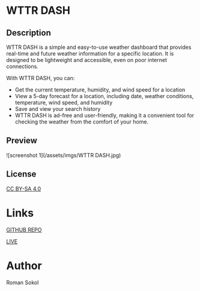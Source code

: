 
# WTTR DASH

## Description

WTTR DASH is a simple and easy-to-use weather dashboard that provides real-time and future weather information for a specific location. It is designed to be lightweight and accessible, even on poor internet connections.

With WTTR DASH, you can:

- Get the current temperature, humidity, and wind speed for a location
- View a 5-day forecast for a location, including date, weather conditions, temperature, wind speed, and humidity
- Save and view your search history
- WTTR DASH is ad-free and user-friendly, making it a convenient tool for checking the weather from the comfort of your home.

## Preview

  ![screenshot 1](/assets/imgs/WTTR DASH.jpg)
  
## License

[CC BY-SA 4.0](https://creativecommons.org/licenses/by-sa/4.0/deed.en)

# Links

[GITHUB REPO](https://github.com/sokolroman/WTTR-DASH)
  
[LIVE](https://sokolroman.github.io/WTTR-DASH/index.html)

# Author
Roman Sokol
